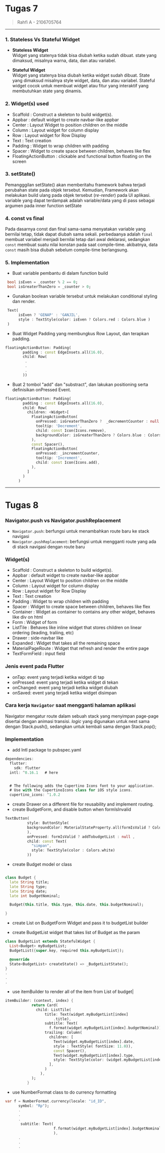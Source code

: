 # Tugas 7
> Rahfi A - 2106705764

---

### 1. Stateless Vs Stateful Widget<br>
- **Stateless Widget**<br> 
  Widget yang statenya tidak bisa diubah ketika sudah dibuat. state yang dimaksud, misalnya warna, data, dan atau variabel.
  
- **Stateful Widget**<br>
  Widget yang statenya bisa diubah ketika widget sudah dibuat. State yang dimaksud misalnya style widget, data, dan atau variabel. Stateful widget cocok untuk membuat widget atau fitur yang interaktif yang membutuhkan state yang dinamis.


### 2. Widget(s) used<br>
- Scaffold             : Construct a skeleton to build widget(s). 
- Appbar               : default widget to create navbar-like appbar
- Center               : Layout Widget to position children on the middle
- Column               : Layout widget for column display
- Row                  : Layout widget for Row Display
- Text                 : Text creation
- Padding              : Widget to wrap children with padding
- Spacer               : Widget to create space between children, behaves like flex
- FloatingActionButton : clickable and functional button floating on the screen


### 3. setState()<br>
Pemangggilan setState() akan memberitahu framework bahwa terjadi perubahan state pada objek tersebut. Kemudian, Framework akan melakukan build ulang pada objek tersebut (*re-render*) pada UI aplikasi. variable yang dapat terdampak adalah variable/data yang di pass sebagai argumen pada inner function setState

### 4. const vs final
Pada dasarnya const dan final sama-sama menyatakan variable yang bernilai tetap, tidak dapat diubah sama sekali. perbedaanya adalah `final` membuat variabel menjadi bernilai tetap dari awal deklarasi, sedangkan `const` membuat suatu nilai konstan pada saat compile-time. akibatnya, data `const` masih bisa diubah sebelum compile-time berlangsung.

### 5. Implementation<br>
- Buat variable pembantu di dalam function build
```dart
 bool isEven = _counter % 2 == 0;
 bool isGreaterThanZero = _counter > 0;
```
- Gunakan boolean variable tersebut untuk melakukan conditional styling dan render.
```dart
 Text(
      isEven ? 'GENAP' : 'GANJIL',
      style : TextStyle(color: isEven ? Colors.red : Colors.blue )
 ) 
```
- Buat Widget Padding yang membungkus Row Layout, dan terapkan padding.
```dart
floatingActionButton: Padding(
        padding : const EdgeInsets.all(16.0),
        child: Row(
         .
         .
         .
        ))
```

- Buat 2 tombol "add" dan "substract", dan lakukan positioning serta definisikan onPressed Event.
```dart
floatingActionButton: Padding(
        padding : const EdgeInsets.all(16.0),
        child: Row(
          children: <Widget>[
            FloatingActionButton(
              onPressed: isGreaterThanZero ?  _decrementCounter : null,
              tooltip: 'Decrement',
              child: const Icon(Icons.remove),
              backgroundColor: isGreaterThanZero ? Colors.blue : Colors.grey,
            ),
            const Spacer(),
            FloatingActionButton(
              onPressed: _incrementCounter,
              tooltip: 'Increment',
              child: const Icon(Icons.add),
            ),
          ]
        )
      )
```

---

# **Tugas 8**

###  **Navigator.push** vs **Navigator.pushReplacement**

-   `Navigator.push`: berfungsi untuk menambahkan route baru ke stack navigasi
-   `Navigator.pushReplacement`: berfungsi untuk mengganti route yang ada di stack navigasi dengan route baru

### Widget(s)
- Scaffold             : Construct a skeleton to build widget(s). 
- Appbar               : default widget to create navbar-like appbar
- Center               : Layout Widget to position children on the middle
- Column               : Layout widget for column display
- Row                  : Layout widget for Row Display
- Text                 : Text creation
- Padding              : Widget to wrap children with padding
- Spacer               : Widget to create space between children, behaves like flex
- Container            : Widget as container to contains any other widget, behaves like div on html
- Form                 : Widget of form
- ListTile             : Behaves like inline widget that stores children on linear ordering (leading, traliing, etc)
- Drawer               : side-navbar like
- Expanded             : Widget that takes all the remaining space
- MaterialPageRoute    : Widget that refresh and render the entire page
- TextFormField        : input field

### Jenis event pada Flutter

-   onTap: event yang terjadi ketika widget di tap
-   onPressed: event yang terjadi ketika widget di tekan
-   onChanged: event yang terjadi ketika widget diubah
-   onSaved: event yang terjadi ketika widget disimpan

### Cara kerja `Navigator` saat mengganti halaman aplikasi

Navigator mengatur route dalam sebuah stack yang menyimpan page-page disertai dengan animasi transisi. _logic_ yang digunakan untuk next sama dengan Stack.push(), sedangkan untuk kembali sama dengan Stack.pop();

### Implementation

- add Intl package to pubspec.yaml
```dart
dependencies:
  flutter:
    sdk: flutter
  intl: ^0.16.1   # here


  # The following adds the Cupertino Icons font to your application.
  # Use with the CupertinoIcons class for iOS style icons.
  cupertino_icons: ^1.0.2
```

- create Drawer on a different file for reusability and implement routing.
- create BudgetForm, and disable button when formIsInvalid
```dart
TextButton(
          style: ButtonStyle(
          backgroundColor: MaterialStateProperty.all(formIsValid ? Colors.blue : Colors.grey),
          ),
          onPressed: formIsValid ? addTobudgetList : null , 
          child: const Text(
            "simpan",
            style: TextStyle(color : Colors.white)
          ))
```
- create Budget model or class
```dart

class Budget {
  late String title;
  late String type;
  late String date;
  late int budgetNominal;

  Budget(this.title, this.type, this.date, this.budgetNominal);

}
```
- create List on BudgetForm Widget and pass it to budgetList builder

- create BudgetList widget that takes list of Budget as the param
```dart
class BudgetList extends StatefulWidget {
  List<Budget> myBudgetList;
  BudgetList({super.key, required this.myBudgetList});

  @override
  State<BudgetList> createState() => _BudgetListState();
}
. 
.
.
```
- use itemBuilder to render all of the item from List of budget|
```dart
itemBuilder: (context, index) {
            return Card(
              child: ListTile(
                  title: Text(widget.myBudgetList[index]
                      .title),
                  subtitle: Text(
                    f.format(widget.myBudgetList[index].budgetNominal)), 
                  trailing: Column(
                    children: [
                      Text(widget.myBudgetList[index].date,
                      style : TextStyle( fontSize: 11.0)),
                      const Spacer(),
                      Text(widget.myBudgetList[index].type,
                      style: TextStyle(color: (widget.myBudgetList[index].type == "pemasukan") ? Colors.blue : Colors.red )),
                    ],
                  )
                ),
            );
          }
```
- use NumberFormat class to do currency formatting
```dart
var f = NumberFormat.currency(locale: "id_ID",
      symbol: "Rp");
      .
      .
      .
       subtitle: Text(
                      f.format(widget.myBudgetList[index].budgetNominal)
                      ),
      .
      .
      .
```